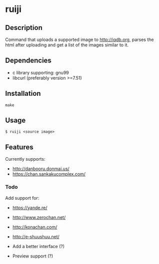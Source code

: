 # ruiji

## Description
Command that uploads a supported image to http://iqdb.org,
parses the html after uploading and get a list of the images similar to it.

## Dependencies
 - c library supporting: gnu99
 - libcurl (preferably version >=7.51)

## Installation
```
make
```

## Usage
```
$ ruiji <source image>
```

## Features
Currently supports:
 - http://danbooru.donmai.us/
 - https://chan.sankakucomplex.com/

### Todo
Add support for:
 - https://yande.re/
 - http://www.zerochan.net/
 - http://konachan.com/
 - http://e-shuushuu.net/

 - Add a better interface (?)
 - Preview support (?)

